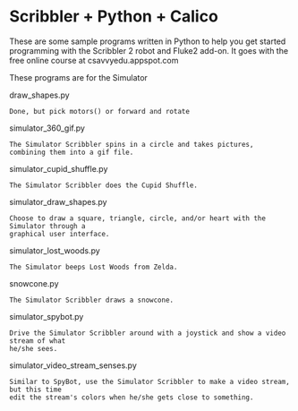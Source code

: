 Scribbler + Python + Calico
===========================
These are some sample programs written in Python to help you get started programming with the
Scribbler 2 robot and Fluke2 add-on. It goes with the free online course at csavvyedu.appspot.com

These programs are for the Simulator

draw_shapes.py
```
Done, but pick motors() or forward and rotate
```

simulator_360_gif.py
```
The Simulator Scribbler spins in a circle and takes pictures, combining them into a gif file.
```

simulator_cupid_shuffle.py
```
The Simulator Scribbler does the Cupid Shuffle.
```

simulator_draw_shapes.py
```
Choose to draw a square, triangle, circle, and/or heart with the Simulator through a 
graphical user interface.
```

simulator_lost_woods.py
```
The Simulator beeps Lost Woods from Zelda.
```

snowcone.py
```
The Simulator Scribbler draws a snowcone.
```

simulator_spybot.py
```
Drive the Simulator Scribbler around with a joystick and show a video stream of what 
he/she sees.
```

simulator_video_stream_senses.py
```
Similar to SpyBot, use the Simulator Scribbler to make a video stream, but this time 
edit the stream's colors when he/she gets close to something.
```
